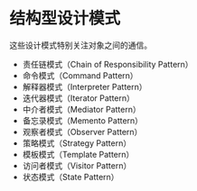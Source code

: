 # 结构型设计模式

这些设计模式特别关注对象之间的通信。

* 责任链模式（Chain of Responsibility Pattern）
* 命令模式（Command Pattern）
* 解释器模式（Interpreter Pattern）
* 迭代器模式（Iterator Pattern）
* 中介者模式（Mediator Pattern）
* 备忘录模式（Memento Pattern）
* 观察者模式（Observer Pattern）
* 策略模式（Strategy Pattern）
* 模板模式（Template Pattern）
* 访问者模式（Visitor Pattern）
* 状态模式（State Pattern）